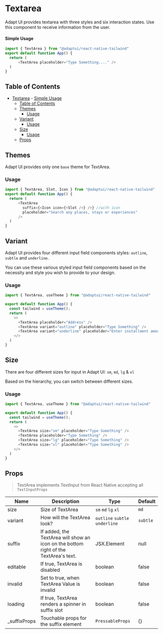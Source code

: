# Textarea

Adapt UI provides textarea with three styles and six interaction
states. Use this component to receive information from the user.

#### Simple Usage

```js
import { TextArea } from "@adaptui/react-native-tailwind"
export default function App() {
  return (
      <TextArea placeholder="Type Something...." />
  )
}
```

## Table of Contents

- [Textarea](#textarea)
      - [Simple Usage](#simple-usage)
  - [Table of Contents](#table-of-contents)
  - [Themes](#themes)
    - [Usage](#usage)
  - [Variant](#variant)
    - [Usage](#usage-1)
  - [Size](#size)
    - [Usage](#usage-2)
  - [Props](#props)

## Themes

Adapt UI provides only one `base` theme for TextArea.

### Usage

```js
import { TextArea, Slot, Icon } from "@adaptui/react-native-tailwind"
export default function App() {
  return (
      <TextArea
        suffix={<Icon icon={<Slot />} />} //with icon
        placeholder="Search any places, stays or experiences"
      />
  )
}

```

## Variant

Adapt UI provides four different input field components styles: `outline`,
`subtle` and `underline`.

You can use these various styled input field components based on the necessity
and style you wish to provide to your design.

### Usage

```js
import { TextArea, useTheme } from "@adaptui/react-native-tailwind"

export default function App() {
  const tailwind = useTheme();
  return (
    <>
      <TextArea placeholder="Address" />
      <TextArea variant="outline" placeholder="Type Something" />
      <TextArea variant="underline" placeholder="Enter installment amount" />
    </>
  )
}

```

## Size

There are four different sizes for input in Adapt UI: `sm`, `md`, `lg` & `xl`

Based on the hierarchy, you can switch between different sizes.

### Usage

```js
import { TextArea, useTheme } from "@adaptui/react-native-tailwind"

export default function App() {
  const tailwind = useTheme();
  return (
    <>
      <TextArea size="sm" placeholder="Type Something" />
      <TextArea placeholder="Type Something" />
      <TextArea size="lg" placeholder="Type Something" />
      <TextArea size="xl" placeholder="Type Something" />
    </>
  )
}

```

## Props

> TextArea implements TextInput from React Native accepting all `TextInputProps`

| Name          | Description                                                                          | Type                           | Default  |
| ------------- | ------------------------------------------------------------------------------------ | ------------------------------ | -------- |
| size          | Size of TextArea                                                                     | `sm` `md` `lg` `xl`            | `md`     |
| variant       | How will the TextArea look?                                                          | `outline` `subtle` `underline` | `subtle` |
| suffix        | If added, the TextArea will show an icon on the bottom right of the TextArea's text. | JSX.Element                    | null     |
| editable      | If true, TextArea is disabled                                                        | boolean                        | false    |
| invalid       | Set to true, when TextArea Value is invalid                                          | boolean                        | false    |
| loading       | If true, TextArea renders a spinner in suffix slot                                   | boolean                        | false    |
| \_suffixProps | Touchable props for the suffix element                                               | `PressableProps`               | {}       |
